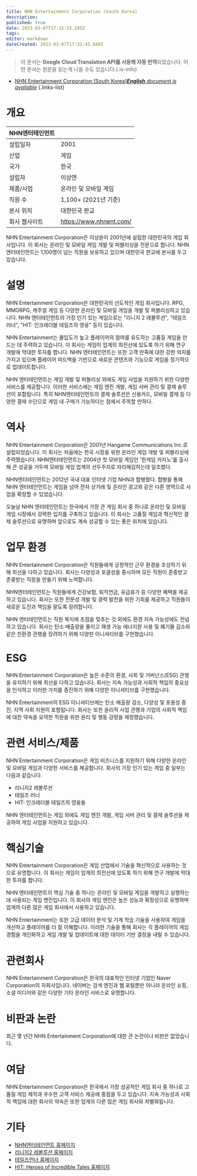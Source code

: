 ```yaml
---
title: NHN Entertainment Corporation (South Korea)
description: 
published: true
date: 2023-03-07T17:32:53.245Z
tags: 
editor: markdown
dateCreated: 2023-03-07T17:32:45.849Z
---
```


> 이 문서는 **Google Cloud Translation API를 사용해 자동 번역**되었습니다.
어떤 문서는 원문을 읽는게 나을 수도 있습니다.{.is-info}



- [NHN Entertainment Corporation (South Korea)***English** document is available*](/en/Knowledge-base/Dictionary/Company/nhn-entertainment-corporation-south-korea)
{.links-list}

# 개요
| NHN엔터테인먼트 | |
|:--|:--|
| 설립일자 | 2001 |
| 산업 | 게임 |
| 국가 | 한국 |
| 설립자 | 이상연 |
| 제품/사업 | 온라인 및 모바일 게임 |
| 직원 수 | 1,100+ (2021년 기준) |
| 본사 위치 | 대한민국 판교 |
| 회사 웹사이트 | https://www.nhnent.com/ |

NHN Entertainment Corporation은 이상윤이 2001년에 설립한 대한민국의 게임 회사입니다. 이 회사는 온라인 및 모바일 게임 개발 및 퍼블리싱을 전문으로 합니다. NHN 엔터테인먼트는 1,100명이 넘는 직원을 보유하고 있으며 대한민국 판교에 본사를 두고 있습니다.

# 설명
NHN Entertainment Corporation은 대한민국의 선도적인 게임 회사입니다. RPG, MMORPG, 캐주얼 게임 등 다양한 온라인 및 모바일 게임을 개발 및 퍼블리싱하고 있습니다. NHN 엔터테인먼트의 가장 인기 있는 게임으로는 "리니지 2 레볼루션", "테일즈 러너", "HIT: 인크레더블 테일즈의 영웅" 등이 있습니다.

NHN Entertainment는 몰입도가 높고 플레이어의 참여를 유도하는 고품질 게임을 만드는 데 주력하고 있습니다. 이 회사는 게임이 업계의 최전선에 있도록 하기 위해 연구 개발에 막대한 투자를 합니다. NHN 엔터테인먼트는 또한 고객 만족에 대한 강한 의지를 가지고 있으며 플레이어 피드백을 기반으로 새로운 콘텐츠와 기능으로 게임을 정기적으로 업데이트합니다.

NHN 엔터테인먼트는 게임 개발 및 퍼블리싱 외에도 게임 사업을 지원하기 위한 다양한 서비스를 제공합니다. 이러한 서비스에는 게임 엔진 개발, 게임 서버 관리 및 결제 솔루션이 포함됩니다. 특히 NHN엔터테인먼트의 결제 솔루션은 신용카드, 모바일 결제 등 다양한 결제 수단으로 게임 내 구매가 가능하다는 점에서 주목할 만하다.

# 역사
NHN Entertainment Corporation은 2001년 Hangame Communications Inc.로 설립되었습니다. 이 회사는 처음에는 한국 시장을 위한 온라인 게임 개발 및 퍼블리싱에 주력했습니다. NHN엔터테인먼트는 2004년 첫 모바일 게임인 '한게임 카지노'를 출시해 큰 성공을 거두며 모바일 게임 업계의 선두주자로 자리매김하는데 일조했다.

NHN엔터테인먼트는 2012년 국내 대표 인터넷 기업 NHN과 합병했다. 합병을 통해 NHN 엔터테인먼트는 게임을 넘어 전자 상거래 및 온라인 광고와 같은 다른 영역으로 사업을 확장할 수 있었습니다.

오늘날 NHN 엔터테인먼트는 한국에서 가장 큰 게임 회사 중 하나로 온라인 및 모바일 게임 시장에서 강력한 입지를 구축하고 있습니다. 이 회사는 고품질 게임과 혁신적인 결제 솔루션으로 유명하며 앞으로도 계속 성공할 수 있는 좋은 위치에 있습니다.

# 업무 환경
NHN Entertainment Corporation은 직원들에게 긍정적인 근무 환경을 조성하기 위해 최선을 다하고 있습니다. 회사는 다양성과 포괄성을 중시하며 모든 직원이 존중받고 존중받는 직장을 만들기 위해 노력합니다.

NHN엔터테인먼트는 직원들에게 건강보험, 퇴직연금, 유급휴가 등 다양한 혜택을 제공하고 있습니다. 회사는 또한 전문성 개발 및 경력 발전을 위한 기회를 제공하고 직원들이 새로운 도전과 책임을 맡도록 장려합니다.

NHN 엔터테인먼트는 직원 복지에 초점을 맞추는 것 외에도 환경 지속 가능성에도 전념하고 있습니다. 회사는 탄소 배출량을 줄이고 재생 가능 에너지원 사용 및 폐기물 감소와 같은 친환경 관행을 장려하기 위해 다양한 이니셔티브를 구현했습니다.

# ESG
NHN Entertainment Corporation은 높은 수준의 환경, 사회 및 거버넌스(ESG) 관행을 유지하기 위해 최선을 다하고 있습니다. 회사는 지속 가능성과 사회적 책임의 중요성을 인식하고 이러한 가치를 증진하기 위해 다양한 이니셔티브를 구현했습니다.

NHN Entertainment의 ESG 이니셔티브에는 탄소 배출량 감소, 다양성 및 포용성 증진, 지역 사회 지원이 포함됩니다. 회사는 또한 윤리적 사업 관행과 기업의 사회적 책임에 대한 약속을 요약한 직원을 위한 윤리 및 행동 강령을 제정했습니다.

# 관련 서비스/제품
NHN Entertainment Corporation은 게임 비즈니스를 지원하기 위해 다양한 온라인 및 모바일 게임과 다양한 서비스를 제공합니다. 회사의 가장 인기 있는 게임 중 일부는 다음과 같습니다.

- 리니지2 레볼루션
- 테일즈 러너
- HIT: 인크레더블 테일즈의 영웅들

NHN 엔터테인먼트는 게임 외에도 게임 엔진 개발, 게임 서버 관리 및 결제 솔루션을 제공하여 게임 사업을 지원하고 있습니다.

# 핵심기술
NHN Entertainment Corporation은 게임 산업에서 기술을 혁신적으로 사용하는 것으로 유명합니다. 이 회사는 게임이 업계의 최전선에 있도록 하기 위해 연구 개발에 막대한 투자를 합니다.

NHN 엔터테인먼트의 핵심 기술 중 하나는 온라인 및 모바일 게임을 개발하고 실행하는 데 사용되는 게임 엔진입니다. 이 회사의 게임 엔진은 높은 성능과 확장성으로 유명하며 업계의 다른 많은 게임 회사에서 사용하고 있습니다.

NHN Entertainment는 또한 고급 데이터 분석 및 기계 학습 기술을 사용하여 게임을 개선하고 플레이어를 더 잘 이해합니다. 이러한 기술을 통해 회사는 각 플레이어의 게임 경험을 개인화하고 게임 개발 및 업데이트에 대한 데이터 기반 결정을 내릴 수 있습니다.

# 관련회사
NHN Entertainment Corporation은 한국의 대표적인 인터넷 기업인 Naver Corporation의 자회사입니다. 네이버는 검색 엔진과 웹 포털뿐만 아니라 온라인 쇼핑, 소셜 미디어와 같은 다양한 기타 온라인 서비스로 유명합니다.

# 비판과 논란
최근 몇 년간 NHN Entertainment Corporation에 대한 큰 논란이나 비판은 없었습니다.

# 여담
NHN Entertainment Corporation은 한국에서 가장 성공적인 게임 회사 중 하나로 고품질 게임 제작과 우수한 고객 서비스 제공에 중점을 두고 있습니다. 지속 가능성과 사회적 책임에 대한 회사의 약속은 또한 업계의 다른 많은 게임 회사와 차별화됩니다.

# 기타
- [NHN엔터테인먼트 홈페이지](https://www.nhnent.com/)
- [리니지2 레볼루션 홈페이지](https://l2.netmarble.com/)
- [테일즈런너 홈페이지](https://tr.nexon.com/)
- [HIT: Heroes of Incredible Tales 홈페이지](https://hitmobile.nexon.com/)